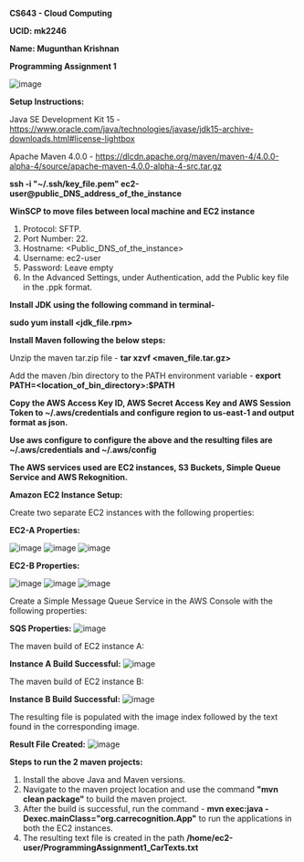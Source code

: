 **CS643 - Cloud Computing**

**UCID: mk2246**

**Name: Mugunthan Krishnan**

**Programming Assignment 1**

![image](https://user-images.githubusercontent.com/123665839/223918162-43ec38a7-fd1d-4ec4-bcc1-838a422d5484.png)

**Setup Instructions:**

Java SE Development Kit 15 - https://www.oracle.com/java/technologies/javase/jdk15-archive-downloads.html#license-lightbox

Apache Maven 4.0.0 - https://dlcdn.apache.org/maven/maven-4/4.0.0-alpha-4/source/apache-maven-4.0.0-alpha-4-src.tar.gz

**ssh -i "~/.ssh/key_file.pem" ec2-user@public_DNS_address_of_the_instance**

**WinSCP to move files between local machine and EC2 instance**
1. Protocol: SFTP.
2. Port Number: 22.
3. Hostname: <Public_DNS_of_the_instance>
4. Username: ec2-user
5. Password: Leave empty
6. In the Advanced Settings, under Authentication, add the Public key file in the .ppk format.

**Install JDK using the following command in terminal-**

**sudo yum install <jdk_file.rpm>**

**Install Maven following the below steps:**

Unzip the maven tar.zip file - **tar xzvf <maven_file.tar.gz>**

Add the maven /bin directory to the PATH environment variable - **export PATH=<location_of_bin_directory>:$PATH**

**Copy the AWS Access Key ID, AWS Secret Access Key and AWS Session Token to ~/.aws/credentials and configure region to us-east-1 and output format as json.**

**Use aws configure to configure the above and the resulting files are ~/.aws/credentials and ~/.aws/config**

**The AWS services used are EC2 instances, S3 Buckets, Simple Queue Service and AWS Rekognition.**

**Amazon EC2 Instance Setup:**

Create two separate EC2 instances with the following properties:

**EC2-A Properties:**

![image](https://user-images.githubusercontent.com/123665839/223913030-d47d6949-6923-4d70-89fd-09f288bcfbcc.png)
![image](https://user-images.githubusercontent.com/123665839/223913372-a91d0a02-09d8-41e0-9b43-7a33592f7ec2.png)
![image](https://user-images.githubusercontent.com/123665839/223913461-6c51cde0-9478-4f2d-b082-df40f8558c49.png)

**EC2-B Properties:**

![image](https://user-images.githubusercontent.com/123665839/223913625-2c81c5eb-db63-4213-bf01-3ef6d7bacb52.png)
![image](https://user-images.githubusercontent.com/123665839/223913801-ee6f2b77-b084-4242-b08c-dbb5af905c42.png)
![image](https://user-images.githubusercontent.com/123665839/223913877-71479c13-74a9-4fb3-9c3a-c3f8d6bddf20.png)

Create a Simple Message Queue Service in the AWS Console with the following properties:

**SQS Properties:**
![image](https://user-images.githubusercontent.com/123665839/223914136-50804fca-97c4-4244-bb2d-4c10da3f6680.png)

The maven build of EC2 instance A:

**Instance A Build Successful:**
![image](https://user-images.githubusercontent.com/123665839/223914612-0d2081e6-f98f-4181-ad31-b93611fce882.png)

The maven build of EC2 instance B:

**Instance B Build Successful:**
![image](https://user-images.githubusercontent.com/123665839/223914418-3f5a3a15-237a-4d63-9371-ffe7f37191b4.png)

The resulting file is populated with the image index followed by the text found in the corresponding image.

**Result File Created:**
![image](https://user-images.githubusercontent.com/123665839/223914851-b750fec1-5529-482a-9c87-00e5fc5c711b.png)

**Steps to run the 2 maven projects:**

1. Install the above Java and Maven versions.
2. Navigate to the maven project location and use the command **"mvn clean package"** to build the maven project.
3. After the build is successful, run the command - **mvn exec:java -Dexec.mainClass="org.carrecognition.App"** to run the applications in both the EC2 instances.
4. The resulting text file is created in the path **/home/ec2-user/ProgrammingAssignment1_CarTexts.txt**

